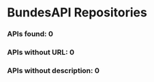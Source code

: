 # BundesAPI Repositories
### APIs found: 0

### APIs without URL: 0


### APIs without description: 0

